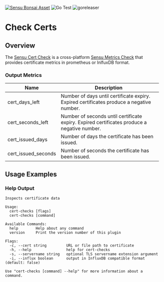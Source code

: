 [![Sensu Bonsai Asset](https://img.shields.io/badge/Bonsai-Download%20Me-brightgreen.svg?colorB=89C967&logo=sensu)](https://bonsai.sensu.io/assets/sensu/cert-checks)
![Go Test](https://github.com/sensu/cert-checks/workflows/Go%20Test/badge.svg)
![goreleaser](https://github.com/sensu/cert-checks/workflows/goreleaser/badge.svg)

# Check Certs

## Overview
The [Sensu Cert Check][1] is a cross-platform [Sensu Metrics Check][2] that provides certificate metrics in prometheus or InlfuxDB format.

### Output Metrics

| Name                  | Description   |
|-----------------------|---------------|
| cert_days_left      | Number of days until certificate expiry. Expired certificates produce a negative number. |
| cert_seconds_left   | Number of seconds until certificate expiry. Expired certificates produce a negative number.  |
| cert_issued_days    | Number of days the certificate has been issued. |
| cert_issued_seconds | Number of seconds the certificate has been issued. |


## Usage Examples

### Help Output

```
Inspects certificate data

Usage:
  cert-checks [flags]
  cert-checks [command]

Available Commands:
  help        Help about any command
  version     Print the version number of this plugin

Flags:
  -c, --cert string         URL or file path to certificate
  -h, --help                help for cert-checks
  -s, --servername string   optional TLS servername extension argument
  -i, --influx boolean      output in InfluxDB compatible format (default: false) 

Use "cert-checks [command] --help" for more information about a command.
```


[1]: https://github.com/sensu/cert-check
[2]: https://docs.sensu.io/sensu-go/latest/reference/checks/
